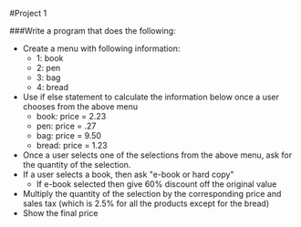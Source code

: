 #Project 1

###Write a program that does the following:

- Create a menu with following information:
    - 1: book
    - 2: pen
    - 3: bag
    - 4: bread
- Use if else statement to calculate the information below once a user chooses from the above menu
    - book: price = 2.23
    - pen: price = .27
    - bag: price = 9.50
    - bread: price = 1.23
- Once a user selects one of the selections from the above menu, ask for the quantity of the selection.
- If a user selects a book, then ask "e-book or hard copy"
    - If e-book selected then give 60% discount off the original value
- Multiply the quantity of the selection by the corresponding price and sales tax (which is 2.5% for all the products except for the bread)
- Show the final price
